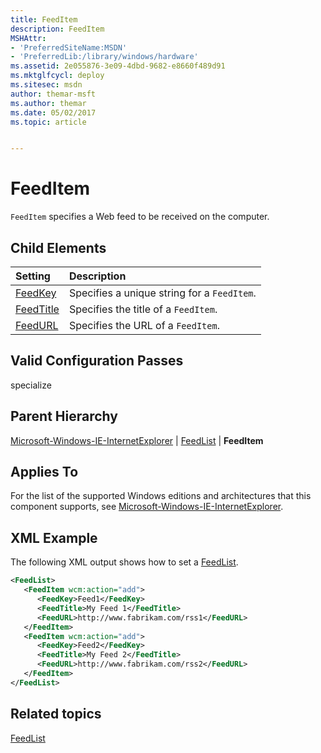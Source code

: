 ```yaml
---
title: FeedItem
description: FeedItem
MSHAttr:
- 'PreferredSiteName:MSDN'
- 'PreferredLib:/library/windows/hardware'
ms.assetid: 2e055876-3e09-4dbd-9682-e8660f489d91
ms.mktglfcycl: deploy
ms.sitesec: msdn
author: themar-msft
ms.author: themar
ms.date: 05/02/2017
ms.topic: article


---
```

# FeedItem

`FeedItem` specifies a Web feed to be received on the computer.

## Child Elements

| Setting                 | Description                                                                           |
|:------------------------|:--------------------------------------------------------------------------------------|
| [FeedKey](microsoft-windows-ie-internetexplorer-feedlist-feeditem-feedkey.md) | Specifies a unique string for a <code>FeedItem</code>. |
| [FeedTitle](microsoft-windows-ie-internetexplorer-feedlist-feeditem-feedtitle.md) | Specifies the title of a <code>FeedItem</code>. |
| [FeedURL](microsoft-windows-ie-internetexplorer-feedlist-feeditem-feedurl.md) | Specifies the URL of a <code>FeedItem</code>. |

## Valid Configuration Passes

specialize

## Parent Hierarchy

[Microsoft-Windows-IE-InternetExplorer](microsoft-windows-ie-internetexplorer.md) | [FeedList](microsoft-windows-ie-internetexplorer-feedlist.md) | **FeedItem**

## Applies To

For the list of the supported Windows editions and architectures that this component supports, see [Microsoft-Windows-IE-InternetExplorer](microsoft-windows-ie-internetexplorer.md).

## XML Example

The following XML output shows how to set a [FeedList](microsoft-windows-ie-internetexplorer-feedlist.md).

```XML
<FeedList>
   <FeedItem wcm:action="add">
      <FeedKey>Feed1</FeedKey>
      <FeedTitle>My Feed 1</FeedTitle>
      <FeedURL>http://www.fabrikam.com/rss1</FeedURL>
   </FeedItem>
   <FeedItem wcm:action="add">
      <FeedKey>Feed2</FeedKey>
      <FeedTitle>My Feed 2</FeedTitle>
      <FeedURL>http://www.fabrikam.com/rss2</FeedURL>
   </FeedItem>
</FeedList>
```

## Related topics

[FeedList](microsoft-windows-ie-internetexplorer-feedlist.md)
